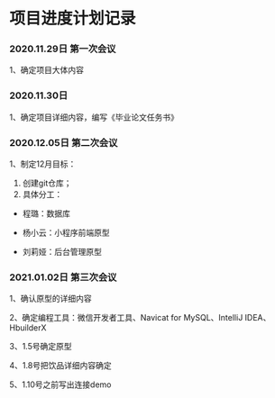 # 项目进度计划记录

### **2020.11.29日 第一次会议**

1、确定项目大体内容

### **2020.11.30日**

1、确定项目详细内容，编写《毕业论文任务书》

### **2020.12.05日 第二次会议**

1、制定12月目标：

1. 创建git仓库；
2. 具体分工：

- 程璐：数据库

- 杨小云：小程序前端原型

- 刘莉娅：后台管理原型


### **2021.01.02日 第三次会议**

1、确认原型的详细内容

2、确定编程工具：微信开发者工具、Navicat for MySQL、IntelliJ IDEA、HbuilderX

3、1.5号确定原型

4、1.8号把饮品详细内容确定

5、1.10号之前写出连接demo
